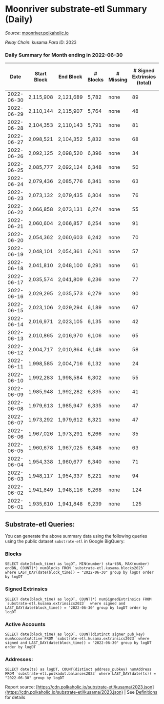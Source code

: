 # Moonriver substrate-etl Summary (Daily)

_Source_: [moonriver.polkaholic.io](https://moonriver.polkaholic.io)

*Relay Chain*: kusama
*Para ID*: 2023



### Daily Summary for Month ending in 2022-06-30


| Date | Start Block | End Block | # Blocks | # Missing | # Signed Extrinsics (total) | # Active Accounts | # Addresses with Balances | # Events | # Transfers | # XCM Transfers In | # XCM Transfers Out |
| ---- | ----------- | --------- | -------- | --------- | --------------------------- | ----------------- | ------------------------- | -------- | ----------- | ------------------ | ------------------- |
| 2022-06-30 | 2,115,908 | 2,121,689 | 5,782 | none  | 89 | 36 | 554,882 | 704,979 | 11,065 ($4,052,425.96) | 86 ($69,727.77) | 97 ($24,639.19) |
| 2022-06-29 | 2,110,144 | 2,115,907 | 5,764 | none  | 48 | 28 | 551,233 | 544,985 | 7,963 ($2,847,781.29) | 50 ($39,711.37) | 44 ($60,515.70) |
| 2022-06-28 | 2,104,353 | 2,110,143 | 5,791 | none  | 81 | 35 | 551,032 | 554,415 | 9,206 ($4,947,720.91) | 93 ($41,289.03) | 224 ($107,857.68) |
| 2022-06-27 | 2,098,521 | 2,104,352 | 5,832 | none  | 68 | 33 | 551,178 | 532,634 | 8,152 ($4,246,547.17) | 73 ($49,222.57) | 90 ($41,053.59) |
| 2022-06-26 | 2,092,125 | 2,098,520 | 6,396 | none  | 34 | 21 | 550,649 | 552,943 | 8,466 ($6,196,064.03) | 116 ($436,360.14) | 71 ($85,965.50) |
| 2022-06-25 | 2,085,777 | 2,092,124 | 6,348 | none  | 50 | 23 | 550,594 | 596,474 | 11,250 ($7,226,051.15) | 111 ($122,160.72) | 76 ($63,817.24) |
| 2022-06-24 | 2,079,436 | 2,085,776 | 6,341 | none  | 63 | 26 | 550,189 | 711,122 | 15,383 ($17,350,456.69) | 295 ($1,131,756.87) | 85 ($68,814.83) |
| 2022-06-23 | 2,073,132 | 2,079,435 | 6,304 | none  | 76 | 37 | 549,959 | 564,787 | 9,842 ($4,602,213.46) | 112 ($112,935.56) | 42 ($30,430.27) |
| 2022-06-22 | 2,066,858 | 2,073,131 | 6,274 | none  | 55 | 19 | 549,820 | 588,314 | 9,177 ($7,660,550.88) | 85 ($126,697.60) | 61 ($50,645.39) |
| 2022-06-21 | 2,060,604 | 2,066,857 | 6,254 | none  | 91 | 39 | 549,792 | 614,140 | 11,180 ($5,011,119.60) | 114 ($90,103.38) | 84 ($105,344.95) |
| 2022-06-20 | 2,054,362 | 2,060,603 | 6,242 | none  | 70 | 38 | 549,484 | 623,554 | 11,293 ($5,419,124.95) | 91 ($135,135.23) | 75 ($93,961.05) |
| 2022-06-19 | 2,048,101 | 2,054,361 | 6,261 | none  | 57 | 31 | 549,126 | 617,336 | 11,617 ($7,674,060.28) | 119 ($255,149.69) | 72 ($153,419.37) |
| 2022-06-18 | 2,041,810 | 2,048,100 | 6,291 | none  | 61 | 30 | 548,753 | 748,716 | 18,952 ($11,591,942.44) | 144 ($961,730.49) | 147 ($191,697.24) |
| 2022-06-17 | 2,035,574 | 2,041,809 | 6,236 | none  | 77 | 32 | 549,127 | 720,851 | 18,816 ($26,946,389.11) | 158 ($1,010,040.24) | 102 ($173,524.20) |
| 2022-06-16 | 2,029,295 | 2,035,573 | 6,279 | none  | 90 | 39 | 549,223 | 685,661 | 18,288 ($13,341,971.43) | 135 ($215,889.79) | 87 ($79,428.55) |
| 2022-06-15 | 2,023,106 | 2,029,294 | 6,189 | none  | 67 | 27 | 548,301 | 814,319 | 17,380 ($13,186,452.14) | 123 ($118,242.84) | 151 ($240,897.37) |
| 2022-06-14 | 2,016,971 | 2,023,105 | 6,135 | none  | 42 | 24 | 548,237 | 739,740 | 15,165 ($11,174,758.29) | 133 ($242,354.57) | 145 ($223,690.25) |
| 2022-06-13 | 2,010,865 | 2,016,970 | 6,106 | none  | 65 | 27 | 547,850 | 889,789 | 20,495 ($17,964,636.54) | 194 ($281,492.93) | 232 ($258,105.17) |
| 2022-06-12 | 2,004,717 | 2,010,864 | 6,148 | none  | 58 | 18 | 547,502 | 680,726 | 12,623 ($9,166,266.42) | 88 ($89,644.55) | 126 ($299,461.98) |
| 2022-06-11 | 1,998,585 | 2,004,716 | 6,132 | none  | 24 | 14 | 547,830 | 620,935 | 10,282 ($7,424,244.70) | 66 ($109,898.32) | 59 ($217,593.26) |
| 2022-06-10 | 1,992,283 | 1,998,584 | 6,302 | none  | 55 | 19 | 547,483 | 539,550 | 11,217 ($11,492,681.74) | 79 ($179,933.50) | 79 ($162,263.20) |
| 2022-06-09 | 1,985,948 | 1,992,282 | 6,335 | none  | 41 | 17 | 547,309 | 512,159 | 8,593 ($3,621,402.01) | 66 ($137,065.69) | 49 ($27,127.16) |
| 2022-06-08 | 1,979,613 | 1,985,947 | 6,335 | none  | 47 | 22 | 546,831 | 536,291 | 10,933 ($6,674,243.19) | 102 ($181,974.52) | 68 ($65,774.58) |
| 2022-06-07 | 1,973,292 | 1,979,612 | 6,321 | none  | 47 | 19 | 545,806 | 584,909 | 11,468 ($5,849,014.81) | 89 ($51,042.56) | 76 ($134,295.27) |
| 2022-06-06 | 1,967,026 | 1,973,291 | 6,266 | none  | 35 | 18 | 546,112 | 576,629 | 12,138 ($13,963,823.25) | 82 ($83,666.27) | 57 ($68,143.17) |
| 2022-06-05 | 1,960,678 | 1,967,025 | 6,348 | none  | 63 | 17 | 545,382 | 542,331 | 9,827 ($6,422,274.42) | 80 ($61,141.74) | 36 ($39,957.69) |
| 2022-06-04 | 1,954,338 | 1,960,677 | 6,340 | none  | 71 | 12 | 544,872 | 509,391 | 8,442 ($3,392,527.41) | 64 ($50,948.45) | 60 ($53,821.46) |
| 2022-06-03 | 1,948,117 | 1,954,337 | 6,221 | none  | 94 | 27 | 544,911 | 542,397 | 7,339 ($10,989,726.75) | 94 ($433,454.88) | 46 ($160,053.77) |
| 2022-06-02 | 1,941,849 | 1,948,116 | 6,268 | none  | 124 | 22 | 544,304 | 534,692 | 9,057 ($6,740,078.93) | 99 ($62,662.60) | 78 ($76,836.00) |
| 2022-06-01 | 1,935,610 | 1,941,848 | 6,239 | none  | 125 | 16 | 544,036 | 696,813 | 13,841 ($22,291,727.63) | 116 ($172,089.54) | 100 ($314,214.01) |

## Substrate-etl Queries:
You can generate the above summary data using the following queries using the public dataset `substrate-etl` in Google BigQuery:


### Blocks
```
SELECT date(block_time) as logDT, MIN(number) startBN, MAX(number) endBN, COUNT(*) numBlocks FROM `substrate-etl.kusama.blocks2023`  where LAST_DAY(date(block_time)) = "2022-06-30" group by logDT order by logDT
```


### Signed Extrinsics
```
SELECT date(block_time) as logDT, COUNT(*) numSignedExtrinsics FROM `substrate-etl.kusama.extrinsics2023`  where signed and LAST_DAY(date(block_time)) = "2022-06-30" group by logDT order by logDT
```


### Active Accounts
```
SELECT date(block_time) as logDT, COUNT(distinct signer_pub_key) numAccountsActive FROM `substrate-etl.kusama.extrinsics2023` where signed and LAST_DAY(date(block_time)) = "2022-06-30" group by logDT order by logDT
```


### Addresses:
```
SELECT date(ts) as logDT, COUNT(distinct address_pubkey) numAddress FROM `substrate-etl.polkadot.balances2023` where LAST_DAY(date(ts)) = "2022-06-30" group by logDT
```



Report source: [https://cdn.polkaholic.io/substrate-etl/kusama/2023.json](https://cdn.polkaholic.io/substrate-etl/kusama/2023.json) | See [Definitions](/DEFINITIONS.md) for details
